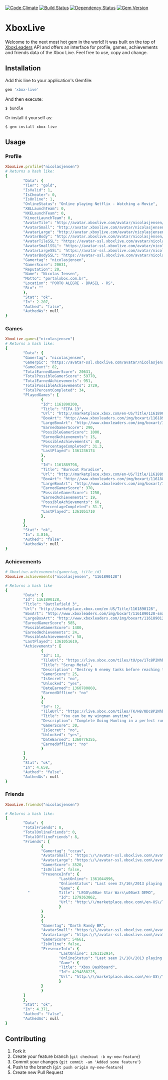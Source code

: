 [![Code Climate](https://codeclimate.com/github/nicolasiensen/xbox-live.png)](https://codeclimate.com/github/nicolasiensen/xbox-live)
[![Build Status](https://travis-ci.org/nicolasiensen/xbox-live.png?branch=master)](https://travis-ci.org/nicolasiensen/xbox-live)
[![Dependency Status](https://gemnasium.com/nicolasiensen/xbox-live.png)](https://gemnasium.com/nicolasiensen/xbox-live)
[![Gem Version](https://badge.fury.io/rb/xbox-live.png)](http://badge.fury.io/rb/xbox-live)

# XboxLive

Welcome to the next most hot gem in the world! It was built on the top of [XboxLeaders](http://www.xboxleaders.com/) API and offers an interface for profile, games, achievements and friends data of the Xbox Live. Feel free to use, copy and change.

## Installation

Add this line to your application's Gemfile:

```ruby
gem 'xbox-live'
```

And then execute:

    $ bundle

Or install it yourself as:

    $ gem install xbox-live

## Usage

### Profile

```ruby
XboxLive.profile("nicolasjensen")
# Returns a hash like:
{
		"Data": {
  		"Tier": "gold",
  		"IsValid": 1,
  		"IsCheater": 0,
  		"IsOnline": 1,
  		"OnlineStatus": "Online playing Netflix - Watching a Movie",
  		"XBLLaunchTeam": 0,
  		"NXELaunchTeam": 0,
  		"KinectLaunchTeam": 0,
  		"AvatarTile": "http://avatar.xboxlive.com/avatar/nicolasjensen/avatarpic-l.png",
  		"AvatarSmall": "http://avatar.xboxlive.com/avatar/nicolasjensen/avatarpic-s.png",
  		"AvatarLarge": "http://avatar.xboxlive.com/avatar/nicolasjensen/avatarpic-l.png",
  		"AvatarBody": "http://avatar.xboxlive.com/avatar/nicolasjensen/avatar-body.png",
  		"AvatarTileSSL": "https://avatar-ssl.xboxlive.com/avatar/nicolasjensen/avatarpic-l.png",
  		"AvatarSmallSSL": "https://avatar-ssl.xboxlive.com/avatar/nicolasjensen/avatarpic-s.png",
  		"AvatarLargeSSL": "https://avatar-ssl.xboxlive.com/avatar/nicolasjensen/avatarpic-l.png",
  		"AvatarBodySSL": "https://avatar-ssl.xboxlive.com/avatar/nicolasjensen/avatar-body.png",
  		"Gamertag": "nicolasjensen",
  		"GamerScore": 20631,
  		"Reputation": 20,
  		"Name": "Nicolas Iensen",
  		"Motto": "portalxbox.com.br",
  		"Location": "PORTO ALEGRE - BRASIL - RS",
  		"Bio": ""
		},
		"Stat": "ok",
		"In": 2.207,
		"Authed": "false",
		"AuthedAs": null
}
```

### Games

```ruby
XboxLive.games("nicolasjensen")
# Returns a hash like:
{
		"Data": {
  		"Gamertag": "nicolasjensen",
  		"Gamerpic": "https://avatar-ssl.xboxlive.com/avatar/nicolasjensen/avatarpic-l.png",
  		"GameCount": 82,
  		"TotalEarnedGamerScore": 20631,
  		"TotalPossibleGamerScore": 59770,
  		"TotalEarnedAchievements": 951,
  		"TotalPossibleAchievements": 2729,
  		"TotalPercentCompleted": 34,
  		"PlayedGames": [
    			{
      			"Id": 1161890200,
      			"Title": "FIFA 13",
      			"Url": "http://marketplace.xbox.com/en-US/Title/1161890200",
      			"BoxArt": "http://www.xboxleaders.com/img/boxart/1161890200-small.jpg",
      			"LargeBoxArt": "http://www.xboxleaders.com/img/boxart/1161890200-large.jpg",
      			"EarnedGamerScore": 290,
      			"PossibleGamerScore": 1000,
      			"EarnedAchievements": 15,
      			"PossibleAchievements": 48,
      			"PercentageCompleted": 31.3,
      			"LastPlayed": 1361236174
    			},
    			{
      			"Id": 1161889798,
      			"Title": "Burnout Paradise",
      			"Url": "http://marketplace.xbox.com/en-US/Title/1161889798",
      			"BoxArt": "http://www.xboxleaders.com/img/boxart/1161889798-small.jpg",
      			"LargeBoxArt": "http://www.xboxleaders.com/img/boxart/1161889798-large.jpg",
      			"EarnedGamerScore": 370,
      			"PossibleGamerScore": 1250,
      			"EarnedAchievements": 19,
      			"PossibleAchievements": 60,
      			"PercentageCompleted": 31.7,
      			"LastPlayed": 1361051710
    			},
		]
		},
		"Stat": "ok",
		"In": 3.816,
		"Authed": "false",
		"AuthedAs": null
}
```
	
### Achievements

```ruby
# XboxLive.achievements(gamertag, title_id)
XboxLive.achievements("nicolasjensen", "1161890128")

# Returns a hash like
{
		"Data": {
  		"Id": 1161890128,
  		"Title": "Battlefield 3",
  		"Url": "http://marketplace.xbox.com/en-US/Title/1161890128",
  		"BoxArt": "http://www.xboxleaders.com/img/boxart/1161890128-small.jpg",
  		"LargeBoxArt": "http://www.xboxleaders.com/img/boxart/1161890128-large.jpg",
  		"EarnedGamerScore": 585,
  		"PossibleGamerScore": 1480,
  		"EarnedAchievements": 24,
  		"PossibleAchievements": 58,
  		"LastPlayed": 1361051619,
  		"Achievements": [
    			{
      			"Id": 13,
      			"TileUrl": "https://live.xbox.com/tiles/tU/pe/1Tc8P2NhbC8QFQQaXFJRFjUwL2FjaC8wL2QAAAABUFBQ+nFKrg==.jpg",
      			"Title": "Scrap Metal",
      			"Description": "Destroy 6 enemy tanks before reaching the fort in Thunder Run",
      			"GamerScore": 25,
      			"IsSecret": "no",
      			"Unlocked": "yes",
      			"DateEarned": 1360780860,
      			"EarnedOffline": "no"
    			},
    			{
      			"Id": 12,
      			"TileUrl": "https://live.xbox.com/tiles/TK/H8/0Dc8P2NhbC8XFQQaXFJRFjUwL2FjaC8wL2MAAAABUFBQ-9OhVw==.jpg",
      			"Title": "You can be my wingman anytime",
      			"Description": "Complete Going Hunting in a perfect run",
      			"GamerScore": 30,
      			"IsSecret": "no",
      			"Unlocked": "yes",
      			"DateEarned": 1360776355,
      			"EarnedOffline": "no"
    			}
  		]
		},
		"Stat": "ok",
		"In": 4.658,
		"Authed": "false",
		"AuthedAs": null
}
```
	
### Friends

```ruby
XboxLive.friends("nicolasjensen")

# Returns a hash like:
{
		"Data": {
  		"TotalFriends": 8,
  		"TotalOnlineFriends": 0,
  		"TotalOfflineFriends": 8,
  		"Friends": [
    			{
      			"Gamertag": "cccav",
      			"AvatarSmall": "https:\/\/avatar-ssl.xboxlive.com\/avatar\/cccav\/avatarpic-s.png",
      			"AvatarLarge": "https:\/\/avatar-ssl.xboxlive.com\/avatar\/cccav\/avatarpic-l.png",
      			"GamerScore": 3520,
      			"IsOnline": false,
      			"PresenceInfo": {
        				"LastOnline": 1361044996,
        				"OnlineStatus": "Last seen 2\/16\/2013 playing LEGO\u00ae Star Wars\u00ae3 DEMO",
        				"Game": {
          "				Title": "LEGO\u00ae Star Wars\u00ae3 DEMO",
          				"Id": 1279363062,
          				"Url": "http:\/\/marketplace.xbox.com\/en-US\/Title\/1279363062"
        				}
      			}
    			},
    			{
      			"Gamertag": "Darth Randy BR",
      			"AvatarSmall": "https:\/\/avatar-ssl.xboxlive.com\/avatar\/Darth%20Randy%20BR\/avatarpic-s.png",
      			"AvatarLarge": "https:\/\/avatar-ssl.xboxlive.com\/avatar\/Darth%20Randy%20BR\/avatarpic-l.png",
      			"GamerScore": 54661,
      			"IsOnline": false,
      			"PresenceInfo": {
        				"LastOnline": 1361152914,
        				"OnlineStatus": "Last seen 2\/18\/2013 playing Xbox Dashboard",
        				"Game": {
          				"Title": "Xbox Dashboard",
          				"Id": 4294838225,
          				"Url": "http:\/\/marketplace.xbox.com\/en-US\/Title\/4294838225"
        				}
      			}
    			}
  		]
		},
		"Stat": "ok",
		"In": 4.371,
		"Authed": "false",
		"AuthedAs": null
}
```

## Contributing

1. Fork it
2. Create your feature branch (`git checkout -b my-new-feature`)
3. Commit your changes (`git commit -am 'Added some feature'`)
4. Push to the branch (`git push origin my-new-feature`)
5. Create new Pull Request

